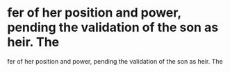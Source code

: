 # fer of her position and power, pending the validation of the son as heir. The

fer of her position and power, pending the validation of the son as heir. The